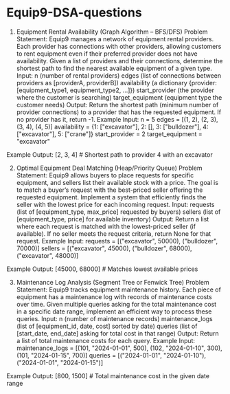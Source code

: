 # Equip9-DSA-questions



1. Equipment Rental Availability (Graph Algorithm – BFS/DFS)
Problem Statement:
Equip9 manages a network of equipment rental providers. Each provider has connections with other providers, allowing customers to rent equipment even if their preferred provider does not have availability. Given a list of providers and their connections, determine the shortest path to find the nearest available equipment of a given type.
Input:
n (number of rental providers)
edges (list of connections between providers as [providerA, providerB])
availability (a dictionary {provider: [equipment_type1, equipment_type2, ...]})
start_provider (the provider where the customer is searching)
target_equipment (equipment type the customer needs)
Output:
Return the shortest path (minimum number of provider connections) to a provider that has the requested equipment. If no provider has it, return -1.
Example Input:
n = 5
edges = [(1, 2), (2, 3), (3, 4), (4, 5)]
availability = {1: ["excavator"], 2: [], 3: ["bulldozer"], 4: ["excavator"], 5: ["crane"]}
start_provider = 2
target_equipment = "excavator"

Example Output:
[2, 3, 4]  # Shortest path to provider 4 with an excavator


2. Optimal Equipment Deal Matching (Heap/Priority Queue)
Problem Statement:
Equip9 allows buyers to place requests for specific equipment, and sellers list their available stock with a price. The goal is to match a buyer’s request with the best-priced seller offering the requested equipment. Implement a system that efficiently finds the seller with the lowest price for each incoming request.
Input:
requests (list of [equipment_type, max_price] requested by buyers)
sellers (list of [equipment_type, price] for available inventory)
Output:
Return a list where each request is matched with the lowest-priced seller (if available). If no seller meets the request criteria, return None for that request.
Example Input:
requests = [("excavator", 50000), ("bulldozer", 70000)]
sellers = [("excavator", 45000), ("bulldozer", 68000), ("excavator", 48000)]

Example Output:
[45000, 68000]  # Matches lowest available prices


3. Maintenance Log Analysis (Segment Tree or Fenwick Tree)
Problem Statement:
Equip9 tracks equipment maintenance history. Each piece of equipment has a maintenance log with records of maintenance costs over time. Given multiple queries asking for the total maintenance cost in a specific date range, implement an efficient way to process these queries.
Input:
n (number of maintenance records)
maintenance_logs (list of [equipment_id, date, cost] sorted by date)
queries (list of [start_date, end_date] asking for total cost in that range)
Output:
Return a list of total maintenance costs for each query.
Example Input:
maintenance_logs = [(101, "2024-01-01", 500), (102, "2024-01-10", 300), (101, "2024-01-15", 700)]
queries = [("2024-01-01", "2024-01-10"), ("2024-01-01", "2024-01-15")]

Example Output:
[800, 1500]  # Total maintenance cost in the given date range


